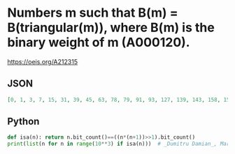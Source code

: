 # Numbers m such that B\(m\) \= B\(triangular\(m\)\), where B\(m\) is the binary weight of m \(A000120\)\.
https://oeis.org/A212315
## JSON
```JSON
[0, 1, 3, 7, 15, 31, 39, 45, 63, 78, 79, 91, 93, 127, 139, 143, 158, 159, 175, 182, 187, 189, 222, 255, 286, 287, 318, 319, 351, 367, 375, 379, 381, 407, 446, 487, 511, 535, 543, 572, 574, 575, 607, 627, 638, 639, 703, 724, 727, 731, 747, 750, 759, 763, 765, 799, 823, 830]
```
## Python
```Python
def isa(n): return n.bit_count()==((n*(n+1))>>1).bit_count()
print(list(n for n in range(10**3) if isa(n)))  # _Dumitru Damian_, Mar 04 2023
```
